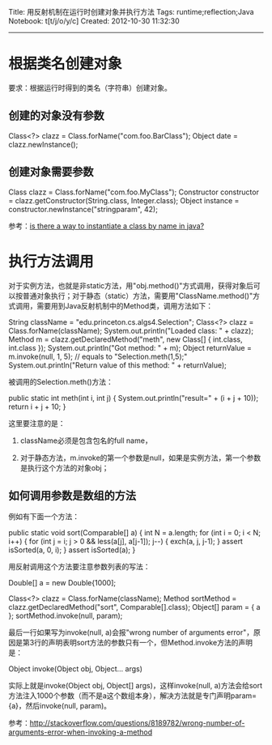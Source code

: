 Title: 用反射机制在运行时创建对象并执行方法
Tags: runtime;reflection;Java
Notebook: t[t/j/o/y/c]
Created: 2012-10-30 11:32:30

------

# 根据类名创建对象

 

要求：根据运行时得到的类名（字符串）创建对象。

 

## 创建的对象没有参数

 Class<?> clazz = Class.forName("com.foo.BarClass"); 
 Object date = clazz.newInstance();

 

## 创建对象需要参数

 Class<?> clazz = Class.forName("com.foo.MyClass"); 
 Constructor<?> constructor = clazz.getConstructor(String.class, Integer.class); 
 Object instance = constructor.newInstance("stringparam", 42);

 

参考：[is there a way to instantiate a class by name in java?]( http://stackoverflow.com/questions/9886266/is-there-a-way-to-instantiate-a-class-by-name-in-java )

 

# 执行方法调用

 

对于实例方法，也就是非static方法，用"obj.method()"方式调用，获得对象后可以按普通对象执行；对于静态（static）方法，需要用"ClassName.method()"方式调用，需要用到Java反射机制中的Method类，调用方法如下：

 String className = "edu.princeton.cs.algs4.Selection"; 
 Class<?> clazz = Class.forName(className); 
 System.out.println("Loaded class: " + clazz); 
 Method m = clazz.getDeclaredMethod("meth", new Class[] { int.class, int.class }); 
 System.out.println("Got method: " + m); 
 Object returnValue = m.invoke(null, 1, 5); // equals to "Selection.meth(1,5);" 
 System.out.println("Return value of this method: " + returnValue); 

被调用的Selection.meth()方法：

 public static int meth(int i, int j) { 
  System.out.println("result=" + (i + j + 10)); 
  return i + j + 10; 
 } 

这里要注意的是：

1. className必须是包含包名的full name，

1. 对于静态方法，m.invoke的第一个参数是null，如果是实例方法，第一个参数是执行这个方法的对象obj；

 

## 如何调用参数是数组的方法

 

例如有下面一个方法：

 public static void sort(Comparable[] a) { 
  int N = a.length; 
  for (int i = 0; i < N; i++) { 
   for (int j = i; j > 0 && less(a[j], a[j-1]); j--) { 
    exch(a, j, j-1); 
   } 
   assert isSorted(a, 0, i); 
  } 
  assert isSorted(a); 
 } 

用反射调用这个方法要注意参数列表的写法：

 Double[] a = new Double{1000];

 Class<?> clazz = Class.forName(className); 
 Method sortMethod = clazz.getDeclaredMethod("sort", Comparable[].class); 
 Object[] param = { a }; 
 sortMethod.invoke(null, param); 

最后一行如果写为invoke(null, a)会报"wrong number of arguments error"，原因是第3行的声明表明sort方法的参数只有一个，但Method.invoke方法的声明是：

 Object invoke(Object obj, Object... args)

实际上就是invoke(Object obj, Object[] args)，这样invoke(null, a)方法会给sort方法注入1000个参数（而不是a这个数组本身），解决方法就是专门声明param={a}，然后invoke(null, param)。

参考：http://stackoverflow.com/questions/8189782/wrong-number-of-arguments-error-when-invoking-a-method